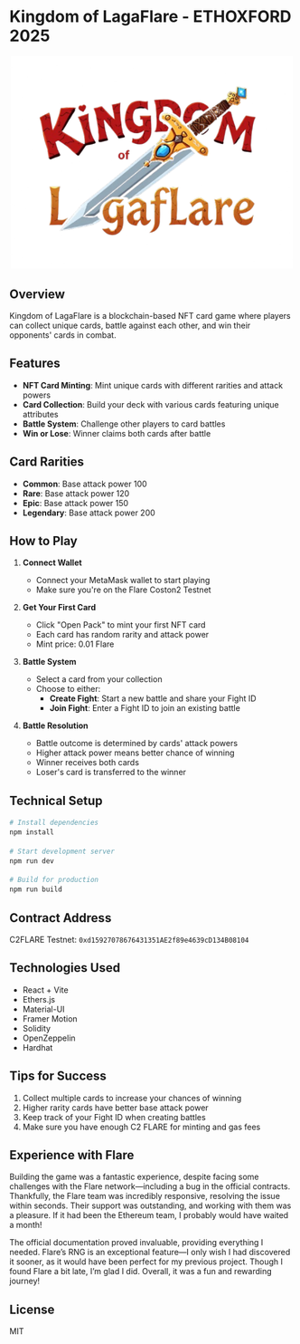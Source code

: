 # Kingdom of LagaFlare - ETHOXFORD 2025

<div align="center">
  <img src="./src/assets/kindomoflegaflarenobg.png" alt="Kingdom of LagaFlare Logo" width="500"/>
</div>

## Overview

Kingdom of LagaFlare is a blockchain-based NFT card game where players can collect unique cards, battle against each other, and win their opponents' cards in combat.

## Features

- **NFT Card Minting**: Mint unique cards with different rarities and attack powers
- **Card Collection**: Build your deck with various cards featuring unique attributes
- **Battle System**: Challenge other players to card battles
- **Win or Lose**: Winner claims both cards after battle

## Card Rarities

- **Common**: Base attack power 100
- **Rare**: Base attack power 120
- **Epic**: Base attack power 150
- **Legendary**: Base attack power 200

## How to Play

1. **Connect Wallet**
   - Connect your MetaMask wallet to start playing
   - Make sure you're on the Flare Coston2 Testnet

2. **Get Your First Card**
   - Click "Open Pack" to mint your first NFT card
   - Each card has random rarity and attack power
   - Mint price: 0.01 Flare

3. **Battle System**
   - Select a card from your collection
   - Choose to either:
     - **Create Fight**: Start a new battle and share your Fight ID
     - **Join Fight**: Enter a Fight ID to join an existing battle
   
4. **Battle Resolution**
   - Battle outcome is determined by cards' attack powers
   - Higher attack power means better chance of winning
   - Winner receives both cards
   - Loser's card is transferred to the winner

## Technical Setup

```bash
# Install dependencies
npm install

# Start development server
npm run dev

# Build for production
npm run build
```

## Contract Address

C2FLARE Testnet: `0xd15927078676431351AE2f89e4639cD134B08104`

## Technologies Used

- React + Vite
- Ethers.js
- Material-UI
- Framer Motion
- Solidity
- OpenZeppelin
- Hardhat

## Tips for Success

1. Collect multiple cards to increase your chances of winning
2. Higher rarity cards have better base attack power
3. Keep track of your Fight ID when creating battles
4. Make sure you have enough C2 FLARE for minting and gas fees

## Experience with Flare

Building the game was a fantastic experience, despite facing some challenges with the Flare network—including a bug in the official contracts. Thankfully, the Flare team was incredibly responsive, resolving the issue within seconds. Their support was outstanding, and working with them was a pleasure. If it had been the Ethereum team, I probably would have waited a month!

The official documentation proved invaluable, providing everything I needed. Flare’s RNG is an exceptional feature—I only wish I had discovered it sooner, as it would have been perfect for my previous project. Though I found Flare a bit late, I’m glad I did. Overall, it was a fun and rewarding journey!

## License

MIT
